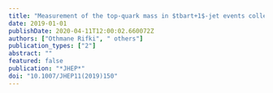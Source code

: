 ```yaml
---
title: "Measurement of the top-quark mass in $tbart+1$-jet events collected with the ATLAS detector in $pp$ collisions at $sqrts=8$ TeV"
date: 2019-01-01
publishDate: 2020-04-11T12:00:02.660072Z
authors: ["Othmane Rifki", " others"]
publication_types: ["2"]
abstract: ""
featured: false
publication: "*JHEP*"
doi: "10.1007/JHEP11(2019)150"
---
```


